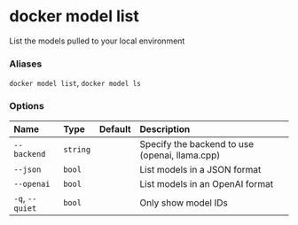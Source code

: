 # docker model list

<!---MARKER_GEN_START-->
List the models pulled to your local environment

### Aliases

`docker model list`, `docker model ls`

### Options

| Name            | Type     | Default | Description                                    |
|:----------------|:---------|:--------|:-----------------------------------------------|
| `--backend`     | `string` |         | Specify the backend to use (openai, llama.cpp) |
| `--json`        | `bool`   |         | List models in a JSON format                   |
| `--openai`      | `bool`   |         | List models in an OpenAI format                |
| `-q`, `--quiet` | `bool`   |         | Only show model IDs                            |


<!---MARKER_GEN_END-->

